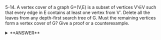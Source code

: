﻿5-14. A vertex cover of a graph G=(V,E) is a subset of vertices V′∈V such that every edge in E contains at least one vertex from V′. Delete all the leaves from any depth-first search tree of G. Must the remaining vertices form a vertex cover of G? Give a proof or a counterexample. 

<details>
<summary>**ANSWER**</summary>
  <p>

  
Yes. All leafs should be unmarked while their parents are marked. 

  </p>
</details>
